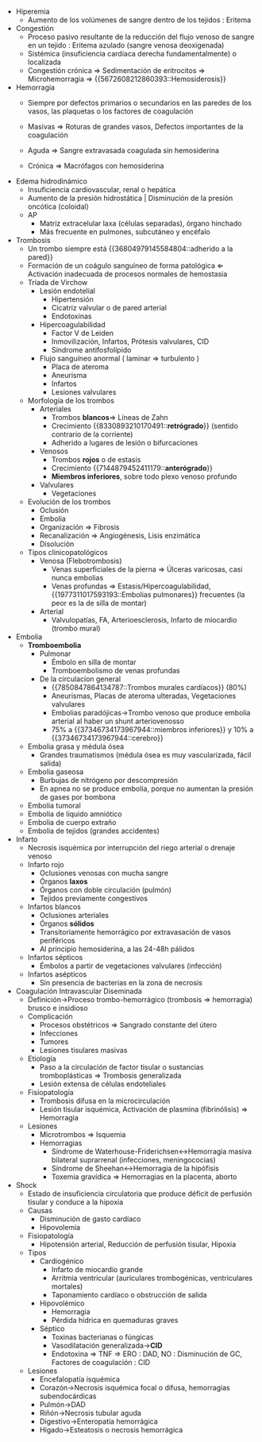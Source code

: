 - Hiperemia
    - Aumento de los volúmenes de sangre dentro de los tejidos : Eritema
- Congestión
    - Proceso pasivo resultante de la reducción del flujo venoso de sangre en un tejido : Eritema azulado (sangre venosa deoxigenada)
    - Sistémica (insuficiencia cardíaca derecha fundamentalmente) o localizada
    - Congestión crónica ⇒ Sedimentación de eritrocitos ⇒ Microhemorragia ⇒ {{5672608212860393::Hemosiderosis}}
- Hemorragia
    - Siempre por defectos primarios o secundarios en las paredes de los vasos, las plaquetas o los factores de coagulación

    - Masivas ⇒ Roturas de grandes vasos, Defectos importantes de la coagulación
    - Aguda ⇒ Sangre extravasada coagulada sin hemosiderina
    - Crónica ⇒ Macrófagos con hemosiderina
- Edema hidrodinámico
    - Insuficiencia cardiovascular, renal o hepática
    - Aumento de la presión hidrostática | Disminución de la presión oncótica (coloidal)
    - AP
        - Matriz extracelular laxa (células separadas), órgano hinchado
        - Más frecuente en pulmones, subcutáneo y encéfalo
- Trombosis
    - Un trombo siempre está {{36804979145584804::adherido a la pared}}
    - Formación de un coágulo sanguíneo de forma patológica ⇐ Activación inadecuada de procesos normales de hemostasia
    - Tríada de Virchow
        - Lesión endotelial
            - Hipertensión
            - Cicatriz valvular o de pared arterial
            - Endotoxinas
        - Hipercoagulabilidad
            - Factor V de Leiden
            - Inmovilización, Infartos, Prótesis valvulares, CID
            - Síndrome antifosfolípido
        - Flujo sanguíneo anormal ( laminar ⇒ turbulento )
            - Placa de ateroma
            - Aneurisma
            - Infartos
            - Lesiones valvulares
    - Morfología de los trombos
        - Arteriales
            - Trombos **blancos**⇒ Líneas de Zahn
            - Crecimiento {{8330893210170491::**retrógrado**}} (sentido contrario de la corriente)
            - Adherido a lugares de lesión o bifurcaciones
        - Venosos
            - Trombos **rojos** o de estasis
            - Crecimiento {{7144879452411179::**anterógrado**}}
            - **Miembros inferiores**, sobre todo plexo venoso profundo
        - Valvulares
            - Vegetaciones
    - Evolución de los trombos
        - Oclusión
        - Embolia
        - Organización ⇒ Fibrosis
        - Recanalización ⇒ Angiogénesis, Lisis enzimática
        - Disolución
    - Tipos clinicopatológicos
        - Venosa (Flebotrombosis)
            - Venas superficiales de la pierna ⇒ Úlceras varicosas, casi nunca embolias
            - Venas profundas ⇒ Estasis/Hipercoagulabilidad, {{1977311017593193::Embolias pulmonares}} frecuentes (la peor es la de silla de montar)
        - Arterial
            - Valvulopatías, FA, Arterioesclerosis, Infarto de miocardio (trombo mural)
- Embolia
    - **Tromboembolia**
        - Pulmonar
            - Émbolo en silla de montar
            - Tromboembolismo de venas profundas
        - De la circulacíon general
            - {{7850847864134787::Trombos murales cardíacos}} (80%)
            - Aneurismas, Placas de ateroma ulteradas, Vegetaciones valvulares
            - Embolias paradójicas→Trombo venoso que produce embolia arterial al haber un shunt arteriovenosso
            - 75% a {{37346734173967944::miembros inferiores}} y 10% a {{37346734173967944::cerebro}}
    - Embolia grasa y médula ósea
        - Grandes traumatismos (médula ósea es muy vascularizada, fácil salida)
    - Embolia gaseosa
        - Burbujas de nitrógeno por descompresión
        - En apnea no se produce embolia, porque no aumentan la presión de gases por bombona
    - Embolia tumoral
    - Embolia de líquido amniótico
    - Embolia de cuerpo extraño
    - Embolia de tejidos (grandes accidentes)
- Infarto
    - Necrosis isquémica por interrupción del riego arterial o drenaje venoso
    - Infarto rojo
        - Oclusiones venosas con mucha sangre
        - Órganos **laxos**
        - Órganos con doble circulación (pulmón)
        - Tejidos previamente congestivos
    - Infartos blancos
        - Oclusiones arteriales
        - Órganos **sólidos**
        - Transitoriamente hemorrágico por extravasación de vasos periféricos
        - Al principio hemosiderina, a las 24-48h pálidos
    - Infartos sépticos
        - Émbolos a partir de vegetaciones valvulares (infección)
    - Infartos asépticos
        - Sin presencia de bacterias en la zona de necrosis
- Coagulación Intravascular Diseminada
    - Definición→Proceso trombo-hemorrágico (trombosis ⇒ hemorragia) brusco e insidioso
    - Complicación
        - Procesos obstétricos ⇒ Sangrado constante del útero
        - Infecciones
        - Tumores
        - Lesiones tisulares masivas
    - Etiología
        - Paso a la circulación de factor tisular o sustancias tromboplásticas ⇒ Trombosis generalizada
        - Lesión extensa de células endoteliales
    - Fisiopatología
        - Trombosis difusa en la microcirculación
        - Lesión tisular isquémica, Activación de plasmina (fibrinólisis) ⇒ Hemorragia
    - Lesiones
        - Microtrombos ⇒ Isquemia
        - Hemorragias
            - Síndrome de Waterhouse-Friderichsen↔Hemorragia masiva bilateral suprarrenal (infecciones, meningococias)
            - Síndrome de Sheehan↔Hemorragia de la hipófisis
            - Toxemia gravídica ⇒ Hemorragias en la placenta, aborto
- Shock
    - Estado de insuficiencia circulatoria que produce déficit de perfusión tisular y conduce a la hipoxia
    - Causas
        - Disminución de gasto cardíaco
        - Hipovolemia
    - Fisiopatología
        - Hipotensión arterial, Reducción de perfusión tisular, Hipoxia
    - Tipos
        - Cardiogénico
            - Infarto de miocardio grande
            - Arritmia ventricular (auriculares trombogénicas, ventriculares mortales)
            - Taponamiento cardíaco o obstrucción de salida
        - Hipovolémico
            - Hemorragia
            - Pérdida hídrica en quemaduras graves
        - Séptico
            - Toxinas bacterianas o fúngicas
            - Vasodilatación generalizada→**CID**
            - Endotoxina ⇒ TNF ⇒ ERO : DAD, NO : Disminución de GC, Factores de coagulación : CID
    - Lesiones
        - Encefalopatía isquémica
        - Corazón→Necrosis isquémica focal o difusa, hemorragias subendocárdicas
        - Pulmón→DAD
        - Riñón→Necrosis tubular aguda
        - Digestivo→Enteropatía hemorrágica
        - Hígado→Esteatosis o necrosis hemorrágica